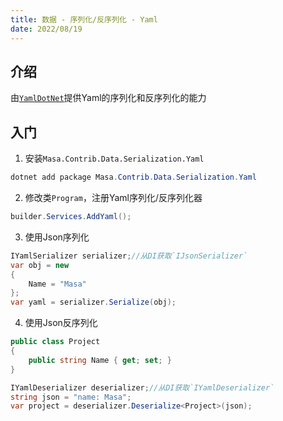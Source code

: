 ```yaml
---
title: 数据 - 序列化/反序列化 - Yaml
date: 2022/08/19
---
```


## 介绍

由[`YamlDotNet`](https://github.com/aaubry/YamlDotNet)提供Yaml的序列化和反序列化的能力

## 入门

1. 安装`Masa.Contrib.Data.Serialization.Yaml`

``` powershell
dotnet add package Masa.Contrib.Data.Serialization.Yaml
```

2. 修改类`Program`，注册Yaml序列化/反序列化器

``` C#
builder.Services.AddYaml();
```

3. 使用Json序列化

``` C#
IYamlSerializer serializer;//从DI获取`IJsonSerializer`
var obj = new 
{
    Name = "Masa"
};
var yaml = serializer.Serialize(obj);
```

4. 使用Json反序列化

``` C#
public class Project
{
    public string Name { get; set; }
}

IYamlDeserializer deserializer;//从DI获取`IYamlDeserializer`
string json = "name: Masa";
var project = deserializer.Deserialize<Project>(json);
```